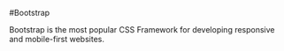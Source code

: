 #Bootstrap

Bootstrap is the most popular CSS Framework for developing responsive and mobile-first websites.